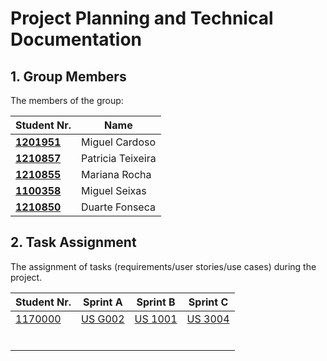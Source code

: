 # Project Planning and Technical Documentation

## 1. Group Members

The members of the group:

| Student Nr.	                     | Name			           |
|----------------------------------|-------------------|
| **[1201951](1201951/readme.md)** | Miguel Cardoso    |
| **[1210857](1210857/readme.md)** | Patricia Teixeira |
| **[1210855](1210855/readme.md)** | Mariana Rocha     |
| **[1100358](1100358/readme.md)** | Miguel Seixas     |
| **[1210850](1100358/readme.md)** | Duarte Fonseca    |

## 2. Task Assignment

The assignment of tasks (requirements/user stories/use cases) during the project.

| Student Nr.	| Sprint A | Sprint B | Sprint C |
|------------|----------|----------|----------|
| [1170000](1170000/readme.md)| [US G002](us_g002/readme.md)| [US 1001](us_1001/readme.md)| [US 3004](us_3004/readme.md) |
|          	|          |          |          |
|          	|          |          |          |
|          	|          |          |          |
|          	|          |          |          |
|          	|          |          |          |
|          	|          |          |          |